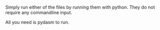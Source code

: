 Simply run either of the files by running them with python.  They do not require any commandline input. 

All you need is pydasm to run.

